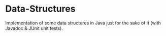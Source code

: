 # Data-Structures
Implementation of some data structures in Java just for the sake of it (with Javadoc & JUnit unit tests).

